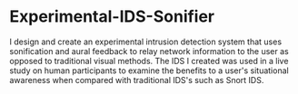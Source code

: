 # Experimental-IDS-Sonifier
I design and create an experimental intrusion detection system that uses sonification and aural feedback to relay network information to the user as opposed to traditional visual methods. The IDS I created was used in a live study on human participants to examine the benefits to a user's situational awareness when compared with traditional IDS's such as Snort IDS.
